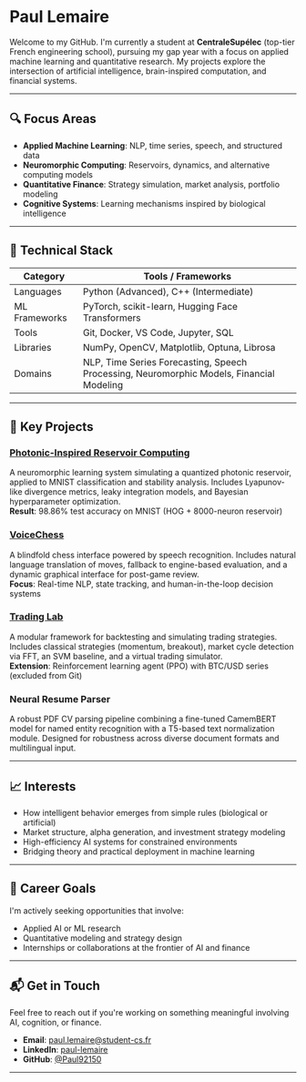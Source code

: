 # Paul Lemaire

Welcome to my GitHub. I'm currently a student at **CentraleSupélec** (top-tier French engineering school), pursuing my gap year with a focus on applied machine learning and quantitative research. My projects explore the intersection of artificial intelligence, brain-inspired computation, and financial systems.

---

## 🔍 Focus Areas

- **Applied Machine Learning**: NLP, time series, speech, and structured data
- **Neuromorphic Computing**: Reservoirs, dynamics, and alternative computing models
- **Quantitative Finance**: Strategy simulation, market analysis, portfolio modeling
- **Cognitive Systems**: Learning mechanisms inspired by biological intelligence

---

## 🔧 Technical Stack

| Category        | Tools / Frameworks                                             |
|----------------|----------------------------------------------------------------|
| Languages       | Python (Advanced), C++ (Intermediate)                         |
| ML Frameworks   | PyTorch, scikit-learn, Hugging Face Transformers              |
| Tools           | Git, Docker, VS Code, Jupyter, SQL                            |
| Libraries       | NumPy, OpenCV, Matplotlib, Optuna, Librosa                    |
| Domains         | NLP, Time Series Forecasting, Speech Processing, Neuromorphic Models, Financial Modeling |

---

## 📂 Key Projects

### [Photonic-Inspired Reservoir Computing](https://github.com/Paul92150/photonic-reservoir)
A neuromorphic learning system simulating a quantized photonic reservoir, applied to MNIST classification and stability analysis. Includes Lyapunov-like divergence metrics, leaky integration models, and Bayesian hyperparameter optimization.  
**Result**: 98.86% test accuracy on MNIST (HOG + 8000-neuron reservoir)

### [VoiceChess](https://github.com/Paul92150/vocalchess)
A blindfold chess interface powered by speech recognition. Includes natural language translation of moves, fallback to engine-based evaluation, and a dynamic graphical interface for post-game review.  
**Focus**: Real-time NLP, state tracking, and human-in-the-loop decision systems

### [Trading Lab](https://github.com/Paul92150/trading-lab)
A modular framework for backtesting and simulating trading strategies. Includes classical strategies (momentum, breakout), market cycle detection via FFT, an SVM baseline, and a virtual trading simulator.  
**Extension**: Reinforcement learning agent (PPO) with BTC/USD series (excluded from Git)

### Neural Resume Parser
A robust PDF CV parsing pipeline combining a fine-tuned CamemBERT model for named entity recognition with a T5-based text normalization module. Designed for robustness across diverse document formats and multilingual input.


---

## 📈 Interests

- How intelligent behavior emerges from simple rules (biological or artificial)
- Market structure, alpha generation, and investment strategy modeling
- High-efficiency AI systems for constrained environments
- Bridging theory and practical deployment in machine learning

---

## 🎯 Career Goals

I'm actively seeking opportunities that involve:

- Applied AI or ML research
- Quantitative modeling and strategy design
- Internships or collaborations at the frontier of AI and finance

---

## 📬 Get in Touch

Feel free to reach out if you're working on something meaningful involving AI, cognition, or finance.

- **Email**: paul.lemaire@student-cs.fr  
- **LinkedIn**: [paul-lemaire](https://www.linkedin.com/in/paul-lemaire-aa0369289)  
- **GitHub**: [@Paul92150](https://github.com/Paul92150)

---
